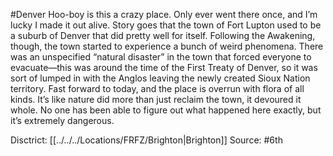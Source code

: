 #Denver 
Hoo-boy is this a crazy place. Only ever went there once, and I’m lucky I made it out alive. Story goes that the town of Fort Lupton used to be a suburb of Denver that did pretty well for itself. Following the Awakening, though, the town started to experience a bunch of weird phenomena. There was an unspecified “natural disaster” in the town that forced everyone to evacuate—this was around the time of the First Treaty of Denver, so it was sort of lumped in with the Anglos leaving the newly created Sioux Nation territory. Fast forward to today, and the place is overrun with flora of all kinds. It’s like nature did more than just reclaim the town, it devoured it whole. No one has been able to figure out what happened here exactly, but it’s extremely dangerous.

Disctrict: [[../../../Locations/FRFZ/Brighton|Brighton]]
Source: #6th